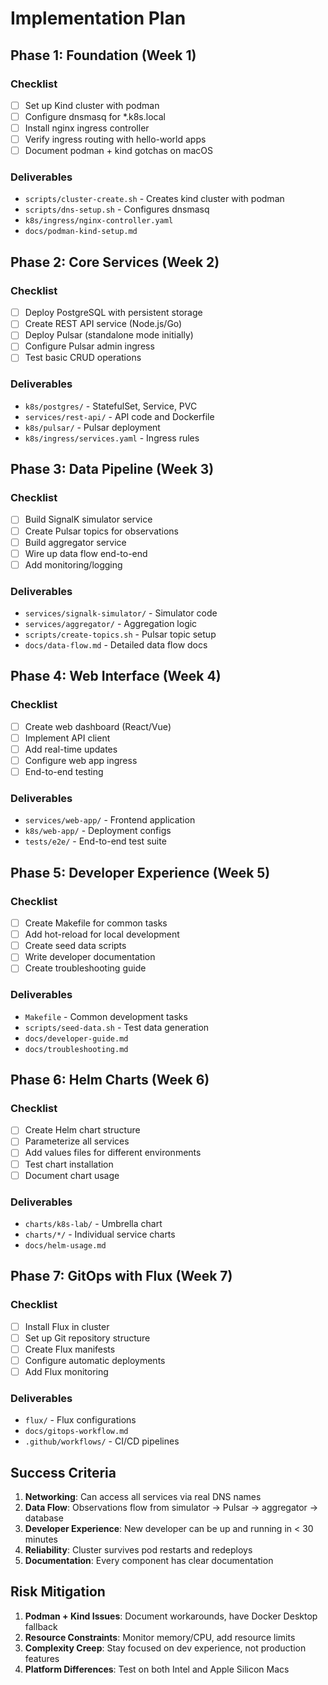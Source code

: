 # Implementation Plan

## Phase 1: Foundation (Week 1)

### Checklist
- [ ] Set up Kind cluster with podman
- [ ] Configure dnsmasq for *.k8s.local
- [ ] Install nginx ingress controller
- [ ] Verify ingress routing with hello-world apps
- [ ] Document podman + kind gotchas on macOS

### Deliverables
- `scripts/cluster-create.sh` - Creates kind cluster with podman
- `scripts/dns-setup.sh` - Configures dnsmasq
- `k8s/ingress/nginx-controller.yaml`
- `docs/podman-kind-setup.md`

## Phase 2: Core Services (Week 2)

### Checklist
- [ ] Deploy PostgreSQL with persistent storage
- [ ] Create REST API service (Node.js/Go)
- [ ] Deploy Pulsar (standalone mode initially)
- [ ] Configure Pulsar admin ingress
- [ ] Test basic CRUD operations

### Deliverables
- `k8s/postgres/` - StatefulSet, Service, PVC
- `services/rest-api/` - API code and Dockerfile
- `k8s/pulsar/` - Pulsar deployment
- `k8s/ingress/services.yaml` - Ingress rules

## Phase 3: Data Pipeline (Week 3)

### Checklist
- [ ] Build SignalK simulator service
- [ ] Create Pulsar topics for observations
- [ ] Build aggregator service
- [ ] Wire up data flow end-to-end
- [ ] Add monitoring/logging

### Deliverables
- `services/signalk-simulator/` - Simulator code
- `services/aggregator/` - Aggregation logic
- `scripts/create-topics.sh` - Pulsar topic setup
- `docs/data-flow.md` - Detailed data flow docs

## Phase 4: Web Interface (Week 4)

### Checklist
- [ ] Create web dashboard (React/Vue)
- [ ] Implement API client
- [ ] Add real-time updates
- [ ] Configure web app ingress
- [ ] End-to-end testing

### Deliverables
- `services/web-app/` - Frontend application
- `k8s/web-app/` - Deployment configs
- `tests/e2e/` - End-to-end test suite

## Phase 5: Developer Experience (Week 5)

### Checklist
- [ ] Create Makefile for common tasks
- [ ] Add hot-reload for local development
- [ ] Create seed data scripts
- [ ] Write developer documentation
- [ ] Create troubleshooting guide

### Deliverables
- `Makefile` - Common development tasks
- `scripts/seed-data.sh` - Test data generation
- `docs/developer-guide.md`
- `docs/troubleshooting.md`

## Phase 6: Helm Charts (Week 6)

### Checklist
- [ ] Create Helm chart structure
- [ ] Parameterize all services
- [ ] Add values files for different environments
- [ ] Test chart installation
- [ ] Document chart usage

### Deliverables
- `charts/k8s-lab/` - Umbrella chart
- `charts/*/` - Individual service charts
- `docs/helm-usage.md`

## Phase 7: GitOps with Flux (Week 7)

### Checklist
- [ ] Install Flux in cluster
- [ ] Set up Git repository structure
- [ ] Create Flux manifests
- [ ] Configure automatic deployments
- [ ] Add Flux monitoring

### Deliverables
- `flux/` - Flux configurations
- `docs/gitops-workflow.md`
- `.github/workflows/` - CI/CD pipelines

## Success Criteria

1. **Networking**: Can access all services via real DNS names
2. **Data Flow**: Observations flow from simulator → Pulsar → aggregator → database
3. **Developer Experience**: New developer can be up and running in < 30 minutes
4. **Reliability**: Cluster survives pod restarts and redeploys
5. **Documentation**: Every component has clear documentation

## Risk Mitigation

1. **Podman + Kind Issues**: Document workarounds, have Docker Desktop fallback
2. **Resource Constraints**: Monitor memory/CPU, add resource limits
3. **Complexity Creep**: Stay focused on dev experience, not production features
4. **Platform Differences**: Test on both Intel and Apple Silicon Macs